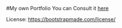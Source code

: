 #My own Portfolio
You can Consult it [here](https://djamel02.github.io)

License: https://bootstrapmade.com/license/
